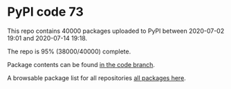 # PyPI code 73

This repo contains 40000 packages uploaded to PyPI between 
2020-07-02 19:01 and 2020-07-14 19:18.

The repo is 95% (38000/40000) complete.

Package contents can be found [in the code branch](https://github.com/pypi-data/pypi-mirror-73/tree/code/packages).

A browsable package list for all repositories [all packages here](https://pypi-data.github.io/website/repositories/pypi-mirror-73).


